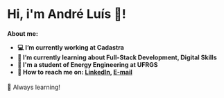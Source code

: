 <h1>
Hi, i'm André Luís 👋! 
</h1>

<h4>
About me:

- 💻 I’m currently working at Cadastra
- 📝 I’m currently learning about Full-Stack Development, Digital Skills
- 🚀 I'm a student of Energy Engineering at UFRGS 
- 👯 How to reach me on: [Linkedln](https://www.linkedin.com/in/andre-luis-stamm/), [E-mail](andrestamm_01@outlook.com)
 </h4>





🚀 Always learning!

